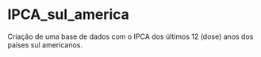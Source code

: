 # IPCA_sul_america
Criação de uma base de dados com o IPCA dos últimos 12 (dose) anos dos países sul americanos.
